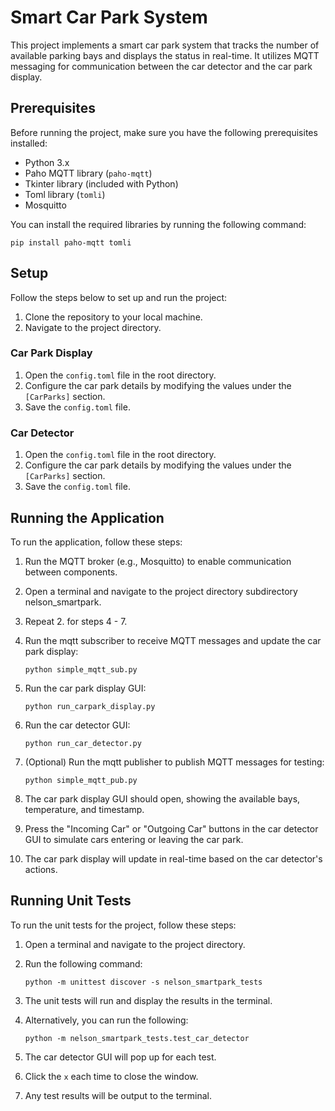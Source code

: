 # Smart Car Park System

This project implements a smart car park system that tracks the number of available parking bays and displays the status in real-time. It utilizes MQTT messaging for communication between the car detector and the car park display.

## Prerequisites

Before running the project, make sure you have the following prerequisites installed:

- Python 3.x
- Paho MQTT library (`paho-mqtt`)
- Tkinter library (included with Python)
- Toml library (`tomli`)
- Mosquitto 

You can install the required libraries by running the following command:

```shell
pip install paho-mqtt tomli
```

## Setup

Follow the steps below to set up and run the project:

1. Clone the repository to your local machine.
2. Navigate to the project directory.

### Car Park Display

1. Open the `config.toml` file in the root directory.
2. Configure the car park details by modifying the values under the `[CarParks]` section.
3. Save the `config.toml` file.

### Car Detector

1. Open the `config.toml` file in the root directory.
2. Configure the car park details by modifying the values under the `[CarParks]` section.
3. Save the `config.toml` file.

## Running the Application

To run the application, follow these steps:
1. Run the MQTT broker (e.g., Mosquitto) to enable communication between components.
2. Open a terminal and navigate to the project directory subdirectory nelson_smartpark.
3. Repeat 2. for steps 4 - 7.
4. Run the mqtt subscriber to receive MQTT messages and update the car park display:

   ```shell
   python simple_mqtt_sub.py
   ```

5. Run the car park display GUI:

   ```shell
   python run_carpark_display.py
   ```

6. Run the car detector GUI:

   ```shell
   python run_car_detector.py
   ```
   
7. (Optional) Run the mqtt publisher to publish MQTT messages for testing:

   ```shell
   python simple_mqtt_pub.py
   ```

8. The car park display GUI should open, showing the available bays, temperature, and timestamp.
9. Press the "Incoming Car" or "Outgoing Car" buttons in the car detector GUI to simulate cars entering or leaving the car park.
10. The car park display will update in real-time based on the car detector's actions.

## Running Unit Tests

To run the unit tests for the project, follow these steps:

1. Open a terminal and navigate to the project directory.
2. Run the following command:

   ```shell
   python -m unittest discover -s nelson_smartpark_tests
   ```

3. The unit tests will run and display the results in the terminal.
4. Alternatively, you can run the following:

   ```shell
   python -m nelson_smartpark_tests.test_car_detector
   ```

5. The car detector GUI will pop up for each test.
6. Click the `x` each time to close the window.
7. Any test results will be output to the terminal.